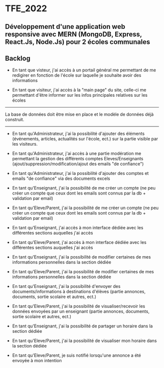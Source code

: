 # TFE_2022
## Développement d'une application web responsive avec MERN (MongoDB, Express, React.Js, Node.Js) pour 2 écoles communales

## Backlog

* En tant que visteur, j'ai accès à un portail général me permettant de me redigirer en fonction de l'école sur laquelle je souhaite avoir des informations

* En tant que visiteur, j'ai accès à la "main page" du site, celle-ci me permettant d'être informer sur les infos principales relatives sur les écoles

_____________________

La base de données doit être mise en place et le modèle de données déjà construit.
_____________________

* En tant qu'Administrateur, j'ai la possibilité d'ajouter des éléments (événements, articles, actualités sur l'école, ect.) sur la partie visible par les visiteurs.

* En tant qu'Administrateur, j'ai accès à une partie modération me permettant la gestion des différents comptes Eleves/Enseignants (ajout/suppression/modification/ajout des emails "de confiance")

* En tant qu'Administrateur, j'ai la possibilité d'ajouter des comptes et emails "de confiance" via des documents excels

* En tant qu'Enseignant, j'ai la possibilité de me créer un compte (ne peu créer un compte que ceux dont les emails sont connus par la db + validation par email)

* En tant qu'Eleve/Parent, j'ai la possibilité de me créer un compte (ne peu créer un compte que ceux dont les emails sont connus par la db + validation par email)

* En tant qu'Enseignant, j'ai accès à mon interface dédiée avec les différentes sections auquelles j'ai accès

* En tant qu'Eleve/Parent, j'ai accès à mon interface dédiée avec les différentes sections auquelles j'ai accès

* En tant qu'Enseignant, j'ai la possibilité de modifier certaines de mes informations personnelles dans la section dédiée


* En tant qu'Eleve/Parent, j'ai la possibilité de modifier certaines de mes informations personnelles dans la section dédiée

* En tant qu'Enseignant, j'ai la possibilité d'envoyer des documents/informations à destinations d'élèves (partie annonces, documents, sortie scolaire et autres, ect.)

* En tant qu'Eleve/Parent, j'ai la possibilité de visualiser/recevoir les données envoyées par un enseignant (partie annonces, documents, sortie scolaire et autres, ect.)

* En tant qu'Enseignant, j'ai la possibilité de partager un horaire dans la section dédiée

* En tant qu'Eleve/Parent, j'ai la possibilité de visualiser mon horaire dans la section dédiée

* En tant qu'Eleve/Parent, je suis notifié lorsqu'une annonce a été envoyée à mon intention
